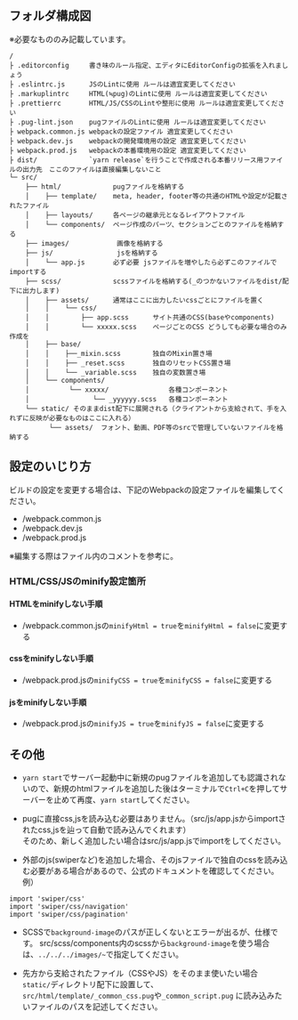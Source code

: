 ## フォルダ構成図

※必要なもののみ記載しています。

```
/
├ .editorconfig     書き味のルール指定、エディタにEditorConfigの拡張を入れましょう
├ .eslintrc.js      JSのLintに使用 ルールは適宜変更してください
├ .markuplintrc     HTML(≒pug)のLintに使用 ルールは適宜変更してください
├ .prettierrc       HTML/JS/CSSのLintや整形に使用 ルールは適宜変更してください
├ .pug-lint.json    pugファイルのLintに使用 ルールは適宜変更してください
├ webpack.common.js webpackの設定ファイル 適宜変更してください
├ webpack.dev.js    webpackの開発環境用の設定 適宜変更してください
├ webpack.prod.js   webpackの本番環境用の設定 適宜変更してください
├ dist/             `yarn release`を行うことで作成される本番リリース用ファイルの出力先　ここのファイルは直接編集しないこと
└─ src/
    ├── html/             pugファイルを格納する
    │    ├── template/    meta, header, footer等の共通のHTMLや設定が記載されたファイル
    │    ├── layouts/     各ページの継承元となるレイアウトファイル
    │    └── components/  ページ作成のパーツ、セクションごとのファイルを格納する
    ├── images/            画像を格納する
    ├── js/                jsを格納する
    │    └── app.js       必ず必要 jsファイルを増やしたら必ずこのファイルでimportする
    ├── scss/             scssファイルを格納する(_のつかないファイルをdist/配下に出力します)
    │    ├── assets/      通常はここに出力したいcssごとにファイルを置く
    │    │    └── css/
    │    │        ├── app.scss      サイト共通のCSS(baseやcomponents)
    │    │        └── xxxxx.scss    ページごとのCSS どうしても必要な場合のみ作成を
    │    ├── base/
    │    │    ├──_mixin.scss        独自のMixin置き場
    │    │    ├── _reset.scss       独自のリセットCSS置き場
    │    │    └── _variable.scss    独自の変数置き場
    │    └── components/
    │          └── xxxxx/               各種コンポーネント
    │                └── _yyyyyy.scss   各種コンポーネント
    └── static/ そのままdist配下に展開される（クライアントから支給されて、手を入れずに反映が必要なものはここに入れる）
          └── assets/  フォント、動画、PDF等のsrcで管理していないファイルを格納する
```

## 設定のいじり方

ビルドの設定を変更する場合は、下記のWebpackの設定ファイルを編集してください。

- /webpack.common.js
- /webpack.dev.js
- /webpack.prod.js

※編集する際はファイル内のコメントを参考に。

###  HTML/CSS/JSのminify設定箇所

#### HTMLをminifyしない手順
- /webpack.common.jsの`minifyHtml = true`を`minifyHtml = false`に変更する

#### cssをminifyしない手順
- /webpack.prod.jsの`minifyCSS = true`を`minifyCSS = false`に変更する

#### jsをminifyしない手順
- /webpack.prod.jsの`minifyJS = true`を`minifyJS = false`に変更する

## その他
- `yarn start`でサーバー起動中に新規のpugファイルを追加しても認識されないので、新規のhtmlファイルを追加した後はターミナルで`Ctrl+C`を押してサーバーを止めて再度、`yarn start`してください。  

- pugに直接css,jsを読み込む必要はありません。（src/js/app.jsからimportされたcss,jsを辿って自動で読み込んでくれます）  
  そのため、新しく追加したい場合はsrc/js/app.jsでimportをしてください。

- 外部のjs(swiperなど)を追加した場合、そのjsファイルで独自のcssを読み込む必要がある場合があるので、公式のドキュメントを確認してください。  
例）
```
import 'swiper/css'
import 'swiper/css/navigation'
import 'swiper/css/pagination'
```

- SCSSで```background-image```のパスが正しくないとエラーが出るが、仕様です。
src/scss/components内のscssから```background-image```を使う場合は、`../../../images/~`で指定してください。

- 先方から支給されたファイル（CSSやJS）をそのまま使いたい場合  
  `static/`ディレクトリ配下に設置して、`src/html/template/_common_css.pug`や`_common_script.pug` に読み込みたいファイルのパスを記述してください。
